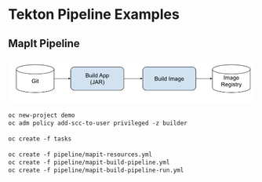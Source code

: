 # Tekton Pipeline Examples




## MapIt Pipeline

![](images/mapit-pipeline.png)

```
oc new-project demo
oc adm policy add-scc-to-user privileged -z builder 

oc create -f tasks

oc create -f pipeline/mapit-resources.yml
oc create -f pipeline/mapit-build-pipeline.yml
oc create -f pipeline/mapit-build-pipeline-run.yml
```

